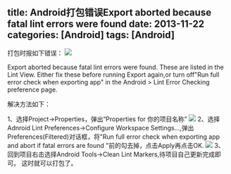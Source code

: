 title: Android打包错误Export aborted because fatal lint errors were found
date: 2013-11-22 
categories: [Android]
tags: [Android]
---
打包时报如下错误：
![](http://wuxiaolong.qiniudn.com/2013-11-22-Export-aborted-because-fatal-lint-errors-were-found-1.jpg)

<!-- more -->

Export aborted because fatal lint errors were found. These are listed in the Lint View. Either fix these before running Export again,or turn off"Run full error check when exporting app" in the Android > Lint Error Checking preference page.

解决方法如下： 

1、选择Project->Properties，弹出“Properties for 你的项目名称” 
![](http://wuxiaolong.qiniudn.com/2013-11-22-Export-aborted-because-fatal-lint-errors-were-found-3.jpg)
2、选择Adnroid Lint Preferences->Configure Workspace Settings...,弹出Preferences(Filtered)对话框，将"Run full error check when exporting app and abort if fatal errors are found "前的勾去掉，点击Apply再点击OK. 
![](http://wuxiaolong.qiniudn.com/2013-11-22-Export-aborted-because-fatal-lint-errors-were-found-2.jpg)
3、回到项目右击选择Android Tools->Clean Lint Markers,待项目自己更新完成即可。 
这时就可以打包了。
